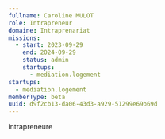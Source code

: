 ```yaml
---
fullname: Caroline MULOT
role: Intrapreneur
domaine: Intraprenariat
missions:
  - start: 2023-09-29
    end: 2024-09-29
    status: admin
    startups:
      - mediation.logement
startups:
  - mediation.logement
memberType: beta
uuid: d9f2cb13-da06-43d3-a929-51299e69b69d
---
```

intrapreneure